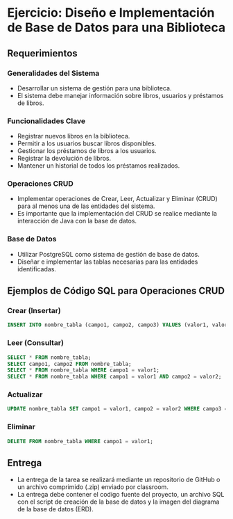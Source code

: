 # Ejercicio: Diseño e Implementación de Base de Datos para una Biblioteca

## Requerimientos

### Generalidades del Sistema
- Desarrollar un sistema de gestión para una biblioteca.
- El sistema debe manejar información sobre libros, usuarios y préstamos de libros.

### Funcionalidades Clave
- Registrar nuevos libros en la biblioteca.
- Permitir a los usuarios buscar libros disponibles.
- Gestionar los préstamos de libros a los usuarios.
- Registrar la devolución de libros.
- Mantener un historial de todos los préstamos realizados.

### Operaciones CRUD
- Implementar operaciones de Crear, Leer, Actualizar y Eliminar (CRUD) para al menos una de las entidades del sistema.
- Es importante que la implementación del CRUD se realice mediante la interacción de Java con la base de datos.

### Base de Datos
- Utilizar PostgreSQL como sistema de gestión de base de datos.
- Diseñar e implementar las tablas necesarias para las entidades identificadas.

## Ejemplos de Código SQL para Operaciones CRUD

### Crear (Insertar)
```sql
INSERT INTO nombre_tabla (campo1, campo2, campo3) VALUES (valor1, valor2, valor3);
```

### Leer (Consultar)
```sql
SELECT * FROM nombre_tabla;
SELECT campo1, campo2 FROM nombre_tabla;
SELECT * FROM nombre_tabla WHERE campo1 = valor1;
SELECT * FROM nombre_tabla WHERE campo1 = valor1 AND campo2 = valor2;
```

### Actualizar
```sql
UPDATE nombre_tabla SET campo1 = valor1, campo2 = valor2 WHERE campo3 = valor3;
```

### Eliminar
```sql
DELETE FROM nombre_tabla WHERE campo1 = valor1;
```

## Entrega
- La entrega de la tarea se realizará mediante un repositorio de GitHub o un archivo comprimido (.zip) enviado por classroom.
- La entrega debe contener el codigo fuente del proyecto, un archivo SQL con el script de creación de la base de datos y la imagen del diagrama de la base de datos (ERD).